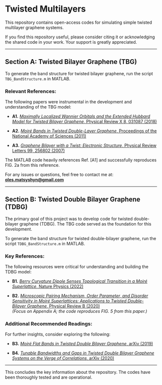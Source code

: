 # Twisted Multilayers

This repository contains open-access codes for simulating simple twisted multilayer graphene systems. 

If you find this repository useful, please consider citing it or acknowledging the shared code in your work. Your support is greatly appreciated.

---

## Section A: Twisted Bilayer Graphene (TBG)

To generate the band structure for twisted bilayer graphene, run the script `TBG_BandStructure.m` in MATLAB.

### Relevant References:
The following papers were instrumental in the development and understanding of the TBG model:

- **A1.** [*Maximally Localized Wannier Orbitals and the Extended Hubbard Model for Twisted Bilayer Graphene*, Physical Review X 8, 031087 (2018)](https://journals.aps.org/prx/abstract/10.1103/PhysRevX.8.031087)

- **A2.** [*Moiré Bands in Twisted Double-Layer Graphene*, Proceedings of the National Academy of Sciences (2011)](https://www.pnas.org/doi/10.1073/pnas.1108174108)

- **A3.** [*Graphene Bilayer with a Twist: Electronic Structure*, Physical Review Letters 99, 256802 (2007)](https://journals.aps.org/prl/abstract/10.1103/PhysRevLett.99.256802)

The MATLAB code heavily references Ref. [A1] and successfully reproduces FIG. 2a from this reference.

For any issues or questions, feel free to contact me at: **oles.matsyshyn@gmail.com**

---

## Section B: Twisted Double Bilayer Graphene (TDBG)

The primary goal of this project was to develop code for twisted double-bilayer graphene (TDBG). The TBG code served as the foundation for this development. 

To generate the band structure for twisted double-bilayer graphene, run the script `TDBG_BandStructure.m` in MATLAB.

### Key References:
The following resources were critical for understanding and building the TDBG model:

- **B1.** [*Berry Curvature Dipole Senses Topological Transition in a Moiré Superlattice*, Nature Physics (2022)](https://www.nature.com/articles/s41567-022-01606-y)

- **B2.** [*Microscopic Pairing Mechanism, Order Parameter, and Disorder Sensitivity in Moiré Superlattices: Applications to Twisted Double-Bilayer Graphene*, Physical Review B (2020)](https://arxiv.org/pdf/2001.07716)  
  *(Focus on Appendix A; the code reproduces FIG. 5 from this paper.)*

### Additional Recommended Readings:
For further insights, consider exploring the following:

- **B3.** [*Moiré Flat Bands in Twisted Double Bilayer Graphene*, arXiv (2019)](https://arxiv.org/pdf/1906.00623)

- **B4.** [*Tunable Bandwidths and Gaps in Twisted Double Bilayer Graphene Systems on the Verge of Correlations*, arXiv (2020)](https://arxiv.org/pdf/2001.09916)

---

This concludes the key information about the repository. The codes have been thoroughly tested and are operational.
